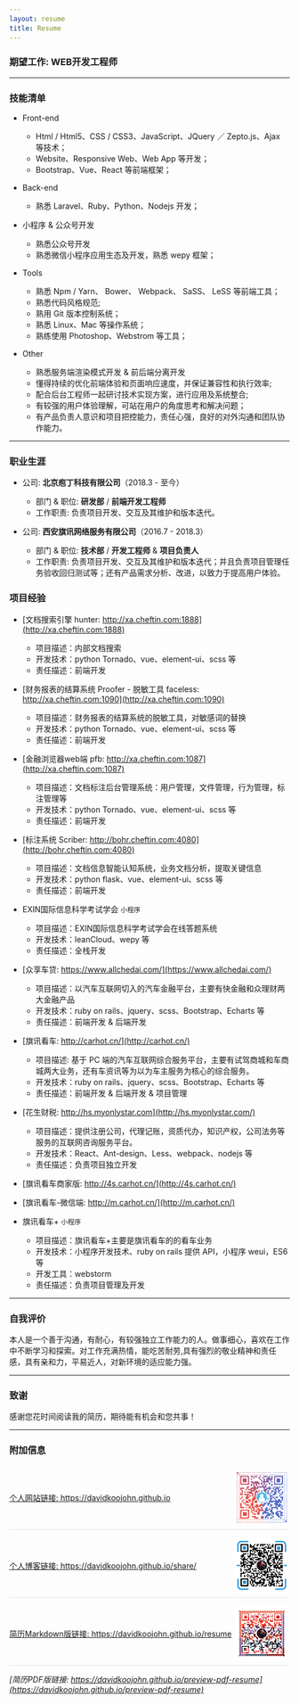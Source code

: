 ```yaml
---
layout: resume
title: Resume
---
```


<style>
    img {
        vertical-align: middle;
    }
  
    .website-item {
        display: flex;
        justify-content: space-between;
        align-items: center;
        border-bottom: 1px solid #e1e4e8;
        margin-bottom: .5em;
        padding: .5em 0;
    }
</style>

### 期望工作: WEB开发工程师

---

### 技能清单

* Front-end
    * Html / Html5、CSS / CSS3、JavaScript、JQuery ／ Zepto.js、Ajax 等技术；
    * Website、Responsive Web、Web App 等开发；
    * Bootstrap、Vue、React 等前端框架；

* Back-end
    * 熟悉 Laravel、Ruby、Python、Nodejs 开发；

* 小程序 & 公众号开发
    * 熟悉公众号开发
    * 熟悉微信小程序应用生态及开发，熟悉 wepy 框架；

* Tools
    * 熟悉 Npm / Yarn、 Bower、 Webpack、 SaSS、 LeSS 等前端工具；
    * 熟悉代码风格规范;
    * 熟用 Git 版本控制系统；
    * 熟悉 Linux、Mac 等操作系统；
    * 熟练使用 Photoshop、Webstrom 等工具；

* Other
    * 熟悉服务端渲染模式开发 & 前后端分离开发
    * 懂得持续的优化前端体验和页面响应速度，并保证兼容性和执行效率;
    * 配合后台工程师一起研讨技术实现方案，进行应用及系统整合;
    * 有较强的用户体验理解，可站在用户的角度思考和解决问题；
    * 有产品负责人意识和项目把控能力，责任心强，良好的对外沟通和团队协作能力。

---

### 职业生涯

* 公司: **北京庖丁科技有限公司**（2018.3 - 至今）
    * 部门 & 职位: **研发部** / **前端开发工程师**
    * 工作职责: 负责项目开发、交互及其维护和版本迭代。

* 公司: **西安旗讯网络服务有限公司**（2016.7 - 2018.3）
    * 部门 & 职位: **技术部** / **开发工程师** & **项目负责人**
    * 工作职责: 负责项目开发、交互及其维护和版本迭代；并且负责项目管理任务验收回归测试等；还有产品需求分析、改进，以致力于提高用户体验。

### 项目经验

* [文档搜索引擎 hunter: http://xa.cheftin.com:1888](http://xa.cheftin.com:1888)    
    * 项目描述：内部文档搜索
    * 开发技术：python Tornado、vue、element-ui、scss 等
    * 责任描述：前端开发
    
* [财务报表的结算系统 Proofer - 脱敏工具 faceless: http://xa.cheftin.com:1090](http://xa.cheftin.com:1090)    
    * 项目描述：财务报表的结算系统的脱敏工具，对敏感词的替换
    * 开发技术：python Tornado、vue、element-ui、scss 等
    * 责任描述：前端开发
    
* [金融浏览器web端 pfb: http://xa.cheftin.com:1087](http://xa.cheftin.com:1087)    
    * 项目描述：文档标注后台管理系统：用户管理，文件管理，行为管理，标注管理等
    * 开发技术：python Tornado、vue、element-ui、scss 等
    * 责任描述：前端开发
    
* [标注系统 Scriber: http://bohr.cheftin.com:4080](http://bohr.cheftin.com:4080)    
    * 项目描述：文档信息智能认知系统，业务文档分析，提取关键信息
    * 开发技术：python flask、vue、element-ui、scss 等
    * 责任描述：前端开发

* EXIN国际信息科学考试学会 `小程序`
    * 项目描述：EXIN国际信息科学考试学会在线答题系统
    * 开发技术：leanCloud、wepy 等
    * 责任描述：全栈开发

* [众享车贷: https://www.allchedai.com/](https://www.allchedai.com/)    
    * 项目描述：以汽车互联网切入的汽车金融平台，主要有快金融和众理财两大金融产品
    * 开发技术：ruby on rails、jquery、scss、Bootstrap、Echarts 等
    * 责任描述：前端开发 & 后端开发

* [旗讯看车: http://carhot.cn/](http://carhot.cn/)
    * 项目描述: 基于 PC 端的汽车互联网综合服务平台，主要有试驾商城和车商城两大业务，还有车资讯等为以为车主服务为核心的综合服务。
    * 开发技术：ruby on rails、jquery、scss、Bootstrap、Echarts 等
    * 责任描述：前端开发 & 后端开发 & 项目管理

* [花生财税: http://hs.myonlystar.com](http://hs.myonlystar.com/)
    * 项目描述：提供注册公司，代理记账，资质代办，知识产权，公司法务等服务的互联网咨询服务平台。
    * 开发技术：React、Ant-design、Less、webpack、nodejs 等
    * 责任描述：负责项目独立开发

* [旗讯看车商家版: http://4s.carhot.cn/](http://4s.carhot.cn/)

* [旗讯看车-微信端: http://m.carhot.cn/](http://m.carhot.cn/)

* 旗讯看车+ `小程序`
    * 项目描述：旗讯看车+主要是旗讯看车的的看车业务
    * 开发技术：小程序开发技术、ruby on rails 提供 API，小程序 weui，ES6 等
    * 开发工具：webstorm
    * 责任描述：负责项目管理及开发

---

### 自我评价

本人是一个善于沟通，有耐心，有较强独立工作能力的人。做事细心，喜欢在工作中不断学习和探索。对工作充满热情，能吃苦耐劳,具有强烈的敬业精神和责任感，具有亲和力，平易近人，对新环境的适应能力强。

---

### 致谢

感谢您花时间阅读我的简历，期待能有机会和您共事！

---

### 附加信息

<div class="website-item">
  <a href="https://davidkoojohn.github.io">
    个人网站链接: https://davidkoojohn.github.io
  </a>
  <a href="https://davidkoojohn.github.io">
    <img src="/assets/images/me.png" width="100">
  </a>
</div>

<div class="website-item">
  <a href="https://davidkoojohn.github.io/share/">
    个人博客链接: https://davidkoojohn.github.io/share/
  </a>
  <a href="https://davidkoojohn.github.io/share/">
    <img src="/assets/images/share.png" width="100">
  </a>
</div>

<div class="website-item">
  <a href="https://davidkoojohn.github.io/resume">
    简历Markdown版链接: https://davidkoojohn.github.io/resume
  </a>
  <a href="https://davidkoojohn.github.io/resume">
    <img src="/assets/images/resume.png" width="100">
  </a>
</div>

*[简历PDF版链接: https://davidkoojohn.github.io/preview-pdf-resume](https://davidkoojohn.github.io/preview-pdf-resume)*


